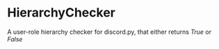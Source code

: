 # HierarchyChecker
A user-role hierarchy checker for discord.py, that either returns *True* or *False*
